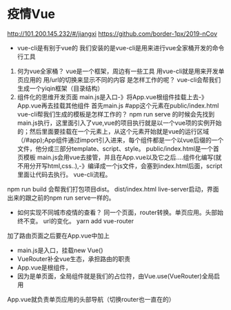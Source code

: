 # 疫情Vue
http://101.200.145.232/#/jiangxi
https://github.com/border-1px/2019-nCov
- vue-cli是有别于vue的
我们安装的是vue-cli是用来进行vue全家桶开发的命令行工具
1. 何为vue全家桶？
vue是一个框架，周边有一些工具
用vue-cli就是用来开发单页应用的
用/url的切换来显示不同的内容
是怎样工作的呢？
vue-cli会帮我们生成一个yiqin框架（目录结构）
2. 组件化的思维开发页面
main.js是入口-》将App.vue根组件挂载上去-》App.vue再去挂载其他组件
首先main.js #app这个元素在public/index.html
vue-cli帮我们生成的模板是怎样工作的？
npm run serve 的时候会先找到main.js执行，这里面引入了vue,vue的项目执行就是以一个vue项的实例开始的；然后里面要挂载在一个元素上，从这个元素开始就是vue的运行区域（/#app);App组件通过import引入进来，每个组件都是一个以vue后缀的一个文件，他分成三部分template、script、style。
public/index.html是一个首页模板
main.js会用vue去接管，并且在App.vue以及它之后....组件化编写(就不用分开写html,css..),-》编译成一个js文件，会塞到index.html后面，script里面让代码去执行。
vue-cli流程。

npm run build 会帮我们打包项目dist。
dist/index.html live-server启动，界面出来的跟之前的npm run serve一样的。

- 如何实现不同城市疫情的查看？
同一个页面，router转换。单页应用。头部始终不变。
url的变化。
yarn add vue-router

<!-- component是组件，views是页面级别的组件，会有路由对应（更大一点）
    向路由对应的顶级组件就放在views下面，例如about /form ...;
    component是构成页面的子组件，比如alert...构成一个页面的。 -->
加了路由页面之后要在App.vue中加上<router-view/>

- main.js是入口，挂载new Vue()
- VueRouter补全vue生态，承担路由的职责
- App.vue是根组件，
- 因为是单页面，<router-view />全局组件就是我们的占位符，由Vue.use(VueRouter)全局启用

App.vue就负责单页应用的头部导航（切换router也一直在的）